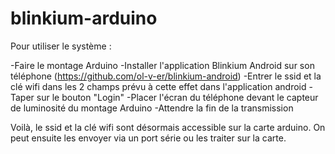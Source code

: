 # blinkium-arduino

Pour utiliser le système :

-Faire le montage Arduino
-Installer l'application Blinkium Android sur son téléphone (https://github.com/ol-v-er/blinkium-android)
-Entrer le ssid et la clé wifi dans les 2 champs prévu à cette effet dans l'application android
-Taper sur le bouton "Login"
-Placer l'écran du téléphone devant le capteur de luminosité du montage Arduino
-Attendre la fin de la transmission

Voilà, le ssid et la clé wifi sont désormais accessible sur la carte arduino.
On peut ensuite les envoyer via un port série ou les traiter sur la carte.
